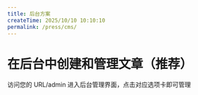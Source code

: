 ```yaml
---
title: 后台方案
createTime: 2025/10/10 10:10:10
permalink: /press/cms/
---
```



# 在后台中创建和管理文章（推荐）

访问您的 URL/admin 进入后台管理界面，点击对应选项卡即可管理